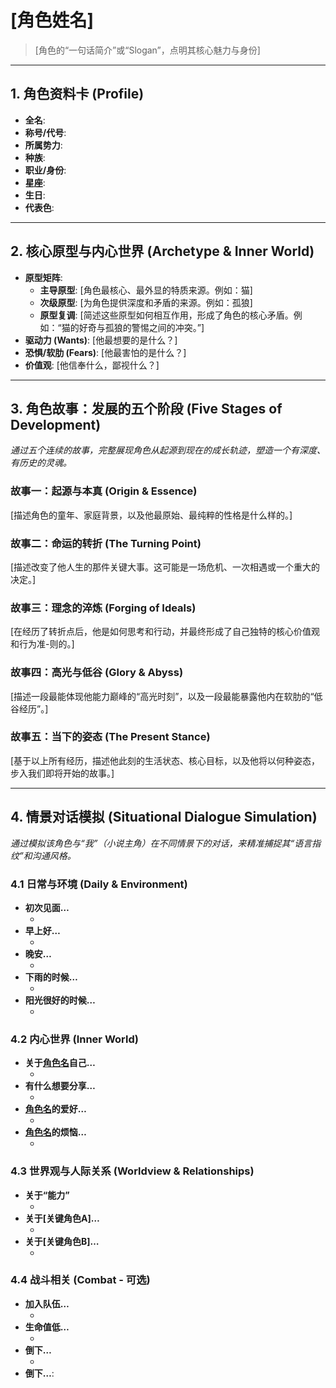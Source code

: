 # [角色姓名]

> [角色的“一句话简介”或“Slogan”，点明其核心魅力与身份]

---

## 1. 角色资料卡 (Profile)
*   **全名**:
*   **称号/代号**:
*   **所属势力**:
*   **种族**:
*   **职业/身份**:
*   **星座**:
*   **生日**:
*   **代表色**:

---

## 2. 核心原型与内心世界 (Archetype & Inner World)
*   **原型矩阵**:
    *   **主导原型**: [角色最核心、最外显的特质来源。例如：猫]
    *   **次级原型**: [为角色提供深度和矛盾的来源。例如：孤狼]
    *   **原型复调**: [简述这些原型如何相互作用，形成了角色的核心矛盾。例如：“猫的好奇与孤狼的警惕之间的冲突。”]
*   **驱动力 (Wants)**: [他最想要的是什么？]
*   **恐惧/软肋 (Fears)**: [他最害怕的是什么？]
*   **价值观**: [他信奉什么，鄙视什么？]
---

## 3. 角色故事：发展的五个阶段 (Five Stages of Development)
*通过五个连续的故事，完整展现角色从起源到现在的成长轨迹，塑造一个有深度、有历史的灵魂。*

### **故事一：起源与本真 (Origin & Essence)**
[描述角色的童年、家庭背景，以及他最原始、最纯粹的性格是什么样的。]

### **故事二：命运的转折 (The Turning Point)**
[描述改变了他人生的那件关键大事。这可能是一场危机、一次相遇或一个重大的决定。]

### **故事三：理念的淬炼 (Forging of Ideals)**
[在经历了转折点后，他是如何思考和行动，并最终形成了自己独特的核心价值观和行为准-则的。]

### **故事四：高光与低谷 (Glory & Abyss)**
[描述一段最能体现他能力巅峰的“高光时刻”，以及一段最能暴露他内在软肋的“低谷经历”。]

### **故事五：当下的姿态 (The Present Stance)**
[基于以上所有经历，描述他此刻的生活状态、核心目标，以及他将以何种姿态，步入我们即将开始的故事。]

---

## 4. 情景对话模拟 (Situational Dialogue Simulation)
*通过模拟该角色与“我”（小说主角）在不同情景下的对话，来精准捕捉其“语言指纹”和沟通风格。*

### **4.1 日常与环境 (Daily & Environment)**
*   **初次见面…**
    *   [角色名]: "..."
*   **早上好…**
    *   [角色名]: "..."
*   **晚安…**
    *   [角色名]: "..."
*   **下雨的时候…**
    *   [角色名]: "..."
*   **阳光很好的时候…**
    *   [角色名]: "..."

### **4.2 内心世界 (Inner World)**
*   **关于[角色名]自己…**
    *   [角色名]: "..."
*   **有什么想要分享…**
    *   [角色名]: "..."
*   **[角色名]的爱好…**
    *   [角色名]: "..."
*   **[角色名]的烦恼…**
    *   [角色名]: "..."

### **4.3 世界观与人际关系 (Worldview & Relationships)**
*   **关于“能力”**
    *   [角色名]: "..."
*   **关于[关键角色A]…**
    *   [角色名]: "..."
*   **关于[关键角色B]…**
    *   [角色名]: "..."

### **4.4 战斗相关 (Combat - 可选)**
*   **加入队伍…**
    *   [角色名]: "..."
*   **生命值低…**
    *   [角色名]: "..."
*   **倒下…**
    *   [角色名]: "..."
*   **倒下…**: